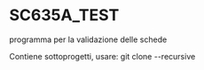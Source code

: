 # SC635A_TEST

programma per la validazione delle schede

Contiene sottoprogetti, usare: git clone --recursive 
